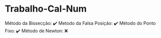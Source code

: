 # Trabalho-Cal-Num
Método da Bissecção: :heavy_check_mark:
Metodo da Falsa Posição: :heavy_check_mark:
Método do Ponto Fixo: :heavy_check_mark:
Método de Newton: :x:
